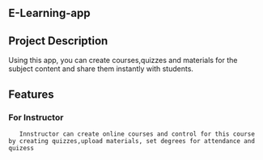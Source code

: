 ## E-Learning-app

## Project Description
   Using this app, you can create courses,quizzes and materials for the subject content and share them instantly with students.

## Features
   ### For Instructor
       Innstructor can create online courses and control for this course by creating quizzes,upload materials, set degrees for attendance and quizess
   
